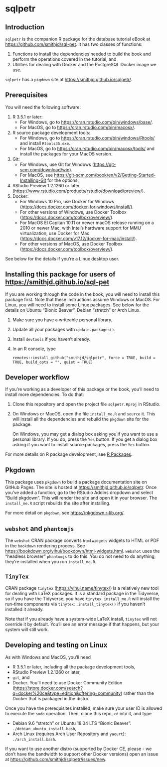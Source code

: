 sqlpetr
================

## Introduction

`sqlpetr` is the companion R package for the database tutorial eBook at
<https://github.com/smithjd/sql-pet>. It has two classes of functions:

1.  Functions to install the dependencies needed to build the book and
    perform the operations covered in the tutorial, and
2.  Utilities for dealing with Docker and the PostgreSQL Docker image we
    use.

`sqlpetr` has a `pkgdown` site at <https://smithjd.github.io/sqlpetr/>.

## Prerequisites

You will need the following software:

1.  R 3.5.1 or later:
      - For Windows, go to <https://cran.rstudio.com/bin/windows/base/>.
      - For MacOS, go to <https://cran.rstudio.com/bin/macosx/>.
2.  R source package development tools:
      - For Windows, go to
        <https://cran.rstudio.com/bin/windows/Rtools/> and install
        `Rtools35.exe`.
      - For MacOS, go to <https://cran.rstudio.com/bin/macosx/tools/>
        and install the packages for your MacOS version.
3.  Git:
      - For Windows, use Git for Windows
        (<https://git-scm.com/download/win>).
      - For MacOS, see
        <https://git-scm.com/book/en/v2/Getting-Started-Installing-Git>
        for the options.
4.  RStudio Preview 1.2.1260 or later
    (<https://www.rstudio.com/products/rstudio/download/preview/>).
5.  Docker:
      - For Windows 10 Pro, use Docker for Windows
        (<https://docs.docker.com/docker-for-windows/install/>).
      - For other versions of Windows, use Docker Toolbox
        (<https://docs.docker.com/toolbox/overview/>).
      - For MacOS El Capitan 10.11 or newer macOS release running on a
        2010 or newer Mac, with Intel’s hardware support for MMU
        virtualization, use Docker for Mac
        (<https://docs.docker.com/v17.12/docker-for-mac/install/>).
      - For other versions of MacOS, use Docker Toolbox
        (<https://docs.docker.com/toolbox/overview/>).

See below for the details if you’re a Linux desktop
user.

## Installing this package for users of <https://smithjd.github.io/sql-pet>

If you are working through the code in the book, you will need to
install this package first. Note that these instructions assume Windows
or MacOS. For Linux, you will need to install some Linux packages. See
below for the details on Ubuntu “Bionic Beaver”, Debian “stretch” or
Arch Linux.

1.  Make sure you have a writeable personal library.

2.  Update all your packages with `update.packages()`.

3.  Install `devtools` if you haven’t already.

4.  In an R console,
        type
    
        remotes::install_github("smithjd/sqlpetr", force = TRUE, build = TRUE, build_opts = "", quiet = TRUE)

## Developer workflow

If you’re working as a developer of this package or the book, you’ll
need to install more dependencies. To do that:

1.  Clone this repository and open the project file `sqlpetr.Rproj` in
    RStudio.

2.  On Windows or MacOS, open the file `install_me.R` and `source` it.
    This will install all the dependencies and rebuild the `pkgdown`
    site for the package.
    
    On Windows, you may get a dialog box asking you if you want to use a
    personal library. If you do, press the `Yes` button. If you get a
    dialog box asking if you want to install source packages, press the
    `Yes` button.

For more details on R package development, see [R
Packages](http://r-pkgs.had.co.nz/).

## Pkgdown

This package uses `pkgdown` to build a package documentation site on
GitHub Pages. The site is hosted at <https://smithjd.github.io/sqlpetr>.
Once you’ve added a function, go to the RStudio Addins dropdown and
select “Build pkgdown”. This will render the site and open it in your
browser. The `install_me.R` script rebuilds the site after installing.

For more detail on `pkgdown`, see <https://pkgdown.r-lib.org/>.

## `webshot` and `phantomjs`

The `webshot` CRAN package converts `htmlwidgets` widgets to HTML or PDF
in the `bookdown` rendering process. See
<https://bookdown.org/yihui/bookdown/html-widgets.html>. `webshot` uses
the “headless browser” `phantomjs` to do this. You do not need to do
anything; they’re installed when you run `install_me.R`.

## `TinyTex`

CRAN package `tinytex` (<https://yihui.name/tinytex/>) is a relatively
new tool for dealing with LaTeX packages. It is a standard package in
the Tidyverse, so if you have the Tidyverse, you have `tinytex`.
`install_me.R` will install the run-time components via
`tinytex::install_tinytex()` if you haven’t installed it already.

Note that if you already have a system-wide LaTeX install, `tinytex`
will not override it by default. You’ll see an error message if that
happens, but your system will still work.

## Developing and testing on Linux

As with Windows and MacOS, you’ll need

  - R 3.5.1 or later, including all the package development tools,
  - RStudio Preview 1.2.1260 or later,
  - `git`, and
  - Docker. You’ll need to use Docker Community Edition
    (<https://store.docker.com/search?q=docker%20ce&type=edition&offering=community>)
    rather than the Docker that is packaged in the distro.

Once you have the prerequisites installed, make sure your user ID is
allowed to execute the `sudo` operation. Then, clone this repo, `cd`
into it, and type

  - Debian 9.6 “stretch” or Ubuntu 18.04 LTS “Bionic Beaver”:
    `./debian_ubuntu_install.bash`,
  - Arch Linux (requires Arch User Repository and `yaourt`):
    `./arch_install.bash`.

If you want to use another distro (supported by Docker CE, please - we
don’t have the bandwidth to support other Docker versions) open an issue
at <https://github.com/smithjd/sqlpetr/issues/new>.

